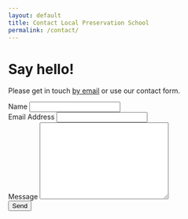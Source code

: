 ```yaml
---
layout: default
title: Contact Local Preservation School
permalink: /contact/
---
```


<div id="contact">
  <h1 class="pageTitle">Say hello!</h1>
  <div class="contactContent">
    <p class="intro">Please get in touch <a href="mailto:info@baltimoreheritage.org">by email</a> or use our contact form.</p>
  </div>
  <form action="http://formspree.io/info@baltimoreheritage.org" method="POST">
    <label for="name">Name</label>    
    <input type="text" id="name" name="name" class="full-width"><br>
    <label for="email">Email Address</label>
    <input type="email" id="email" name="_replyto" class="full-width"><br>
    <label for="message">Message</label>
    <textarea name="message" id="message" cols="30" rows="10" class="full-width"></textarea><br>
    <input type="submit" value="Send" class="button">
  </form>
</div>

